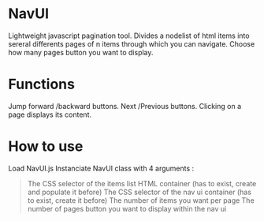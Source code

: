 # NavUI
Lightweight javascript pagination tool.
Divides a nodelist of html items into sereral differents pages of n items through which you can navigate.
Choose how many pages button you want to display.

# Functions
Jump forward /backward buttons.
Next /Previous buttons.
Clicking on a page displays its content.

# How to use
Load NavUI.js
Instanciate NavUI class with 4 arguments :
 > The CSS selector of the items list HTML container (has to exist, create and populate it before)
 > The CSS selector of the nav ui container (has to exist, create it before)
 > The number of items you want per page
 > The number of pages button you want to display within the nav ui

